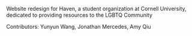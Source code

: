 Website redesign for Haven, a student organization at Cornell University, dedicated to providing resources to the LGBTQ Community

Contributors: Yunyun Wang, Jonathan Mercedes, Amy Qiu

